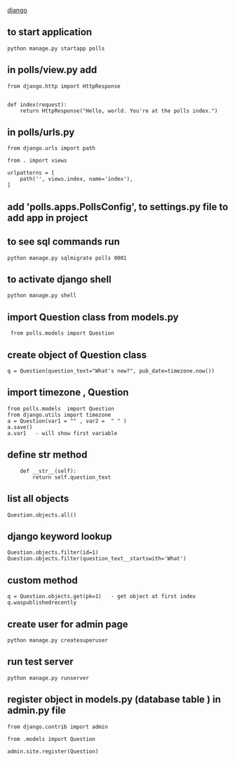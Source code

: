 [django](https://docs.djangoproject.com/en/2.2/intro/tutorial03/)  
## to start application 
    python manage.py startapp polls
## in polls/view.py  add 
    from django.http import HttpResponse
    
    
    def index(request):
        return HttpResponse("Hello, world. You're at the polls index.")
## in polls/urls.py
    from django.urls import path
    
    from . import views
    
    urlpatterns = [
        path('', views.index, name='index'),
    ]        
## add 'polls.apps.PollsConfig',   to settings.py file to add app in project        
## to see sql commands run 
    python manage.py sqlmigrate polls 0001
    
## to activate django shell
    python manage.py shell
    
## import Question class from models.py 
     from polls.models import Question
## create object of Question class 
    q = Question(question_text="What's new?", pub_date=timezone.now())        
## import timezone , Question
    from polls.models  import Question
    from django.utils import timezone   
    a = Question(var1 = "" , var2 =  " " )
    a.save()
    a.var1   - will show first variable 
 
## define __str__ method  
        def __str__(self):
            return self.question_text
##  list all objects
    Question.objects.all()
## django keyword lookup 
    Question.objects.filter(id=1)
    Question.objects.filter(question_text__startswith='What')           
## custom method 
    q = Question.objects.get(pk=1)   - get object at first index 
    q.waspublishedrecently
    



## create user for admin page 
    python manage.py createsuperuser
## run test server
    python manage.py runserver      
## register object in models.py (database table )  in admin.py file
    from django.contrib import admin
    
    from .models import Question
    
    admin.site.register(Question)   
    
      
        